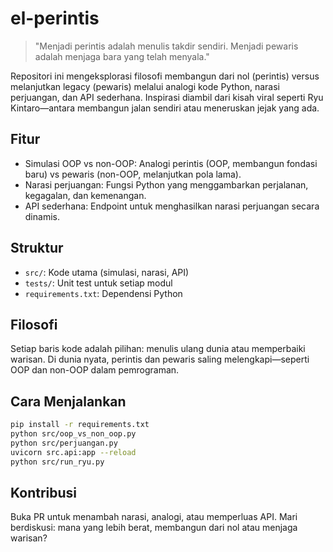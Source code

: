 # el-perintis

> "Menjadi perintis adalah menulis takdir sendiri. Menjadi pewaris adalah menjaga bara yang telah menyala."

Repositori ini mengeksplorasi filosofi membangun dari nol (perintis) versus melanjutkan legacy (pewaris) melalui analogi kode Python, narasi perjuangan, dan API sederhana. Inspirasi diambil dari kisah viral seperti Ryu Kintaro—antara membangun jalan sendiri atau meneruskan jejak yang ada.

## Fitur

- Simulasi OOP vs non-OOP: Analogi perintis (OOP, membangun fondasi baru) vs pewaris (non-OOP, melanjutkan pola lama).
- Narasi perjuangan: Fungsi Python yang menggambarkan perjalanan, kegagalan, dan kemenangan.
- API sederhana: Endpoint untuk menghasilkan narasi perjuangan secara dinamis.

## Struktur

- `src/`: Kode utama (simulasi, narasi, API)
- `tests/`: Unit test untuk setiap modul
- `requirements.txt`: Dependensi Python

## Filosofi

Setiap baris kode adalah pilihan: menulis ulang dunia atau memperbaiki warisan. Di dunia nyata, perintis dan pewaris saling melengkapi—seperti OOP dan non-OOP dalam pemrograman.

## Cara Menjalankan

```bash
pip install -r requirements.txt
python src/oop_vs_non_oop.py
python src/perjuangan.py
uvicorn src.api:app --reload
python src/run_ryu.py
```

## Kontribusi

Buka PR untuk menambah narasi, analogi, atau memperluas API. Mari berdiskusi: mana yang lebih berat, membangun dari nol atau menjaga warisan?
